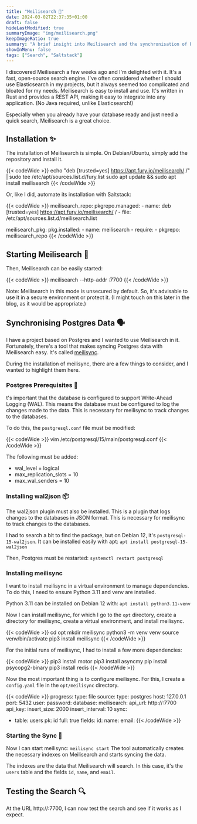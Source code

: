 ```yaml
---
title: "Meilisearch 🔎"
date: 2024-03-02T22:37:35+01:00
draft: false
hideLastModified: true
summaryImage: "img/meilisearch.png"
keepImageRatio: true
summary: "A brief insight into Meilisearch and the synchronisation of Postgres data."
showInMenu: false
tags: ["Search", "Saltstack"]
---
```


I discovered Meilisearch a few weeks ago and I'm delighted with it. It's a fast, open-source search engine. I've often considered whether I should use Elasticsearch in my projects, but it always seemed too complicated and bloated for my needs. Meilisearch is easy to install and use. It's written in Rust and provides a REST API, making it easy to integrate into any application. (No Java required, unlike Elasticsearch!)

Especially when you already have your database ready and just need a quick search, Meilisearch is a great choice.

## Installation ✨

The installation of Meilisearch is simple. On Debian/Ubuntu, simply add the repository and install it.

{{< codeWide >}}
echo "deb [trusted=yes] https://apt.fury.io/meilisearch/ /" | sudo tee /etc/apt/sources.list.d/fury.list
sudo apt update && sudo apt install meilisearch
{{< /codeWide >}}

Or, like I did, automate its installation with Saltstack:

{{< codeWide >}}
meilisearch_repo:
  pkgrepo.managed:
    - name: deb [trusted=yes] https://apt.fury.io/meilisearch/ /
    - file: /etc/apt/sources.list.d/meilisearch.list

meilisearch_pkg:
  pkg.installed:
    - name: meilisearch
    - require:
      - pkgrepo: meilisearch_repo
{{< /codeWide >}}

## Starting Meilisearch 🚀

Then, Meilisearch can be easily started:

{{< codeWide >}}
meilisearch --http-addr <your-ip>:7700
{{< /codeWide >}}

Note: Meilisearch in this mode is unsecured by default. So, it's advisable to use it in a secure environment or protect it. (I might touch on this later in the blog, as it would be appropriate.)

## Synchronising Postgres Data 🗣️
I have a project based on Postgres and I wanted to use Meilisearch in it. Fortunately, there's a tool that makes syncing Postgres data with Meilisearch easy. It's called [meilisync](https://github.com/long2ice/meilisync).

During the installation of meilisync, there are a few things to consider, and I wanted to highlight them here.

### Postgres Prerequisites 🐘
t's important that the database is configured to support Write-Ahead Logging (WAL). This means the database must be configured to log the changes made to the data. This is necessary for meilisync to track changes to the databases.

To do this, the `postgresql.conf` file must be modified:

{{< codeWide >}}
vim /etc/postgresql/15/main/postgresql.conf
{{< /codeWide >}}

The following must be added:
  - wal_level = logical
  - max_replication_slots = 10
  - max_wal_senders = 10

### Installing wal2json 📦
The wal2json plugin must also be installed. This is a plugin that logs changes to the databases in JSON format. This is necessary for meilisync to track changes to the databases.

I had to search a bit to find the package, but on Debian 12, it's `postgresql-15-wal2json`. It can be installed easily with apt: `apt install postgresql-15-wal2json`

Then, Postgres must be restarted: `systemctl restart postgresql`

### Installing meilisync

I want to install meilisync in a virtual environment to manage dependencies. To do this, I need to ensure Python 3.11 and venv are installed.

Python 3.11 can be installed on Debian 12 with: `apt install python3.11-venv`

Now I can install meilisync, for which I go to the `opt` directory, create a directory for meilisync, create a virtual environment, and install meilisync.

{{< codeWide >}}
cd opt
mkdir meilisync
python3 -m venv venv
source venv/bin/activate
pip3 install meilisync
{{< /codeWide >}}

For the initial runs of meilisync, I had to install a few more dependencies:

{{< codeWide >}}
pip3 install motor
pip3 install asyncmy
pip install psycopg2-binary
pip3 install redis
{{< /codeWide >}}

Now the most important thing is to configure meilisync. For this, I create a `config.yaml` file in the `opt/meilisync` directory.

{{< codeWide >}}
progress:
  type: file
source:
  type: postgres
  host: 127.0.0.1
  port: 5432
  user: <your-postgres-user>
  password: <your-postgres-password>
  database: <your-database-name>
meilisearch:
  api_url: http://<meilisearch-url>:7700
  api_key:
  insert_size: 2000
  insert_interval: 10
sync:
  - table: users
    pk: id
    full: true
    fields:
      id:
      name:
      email:
{{< /codeWide >}}

### Starting the Sync 🔄
Now I can start meilisync: `meilisync start`
The tool automatically creates the necessary indexes on Meilisearch and starts syncing the data.

The indexes are the data that Meilisearch will search. In this case, it's the `users` table and the fields `id`, `name`, and `email`.

## Testing the Search 🔍

At the URL http://<meilisearch-url>:7700, I can now test the search and see if it works as I expect.
